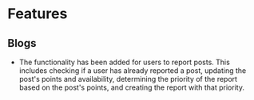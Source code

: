 # Features

## Blogs

- The functionality has been added for users to report posts. This includes checking if a user has already reported a post, updating the post's points and availability, determining the priority of the report based on the post's points, and creating the report with that priority.
